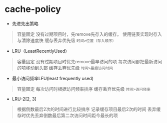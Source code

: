 # cache-policy
 

+ 先进先出策略
> 容量固定
> 没有过期项目时，先remove先存入的缓存。
> 使用链表实现时存入与清除速度快
> 缓存丢弃优先级 `时间>位置（存入顺序）`


+ LRU（LeastRecentlyUsed）
> 容量固定
> 没有过期项目时优先remove最早访问的项
> 每次访问都把最新访问的项移动到头部
> 缓存丢弃优先级 `时间>最后访问时间`


+ 最小访问频率LFU(least frequently used)
> 容量固定
> 每次访问时根据访问频率排序
> 缓存丢弃优先级 `时间>访问频率`
 

+ LRU-2[2, 3]
> 根据倒数最后2次的时间进行比较排序
> 记录缓存项目最后2次的时间
> 丢弃缓存时优先丢弃倒数最后第二次访问时间距今最长的项



